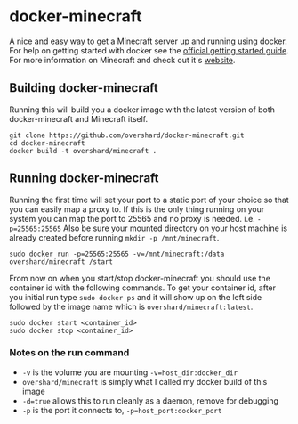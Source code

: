 # docker-minecraft

A nice and easy way to get a Minecraft server up and running using docker. For help
on getting started with docker see the [official getting started guide][0]. For
more information on Minecraft and check out it's [website][1].


## Building docker-minecraft

Running this will build you a docker image with the latest version of both
docker-minecraft and Minecraft itself.

    git clone https://github.com/overshard/docker-minecraft.git
    cd docker-minecraft
    docker build -t overshard/minecraft .


## Running docker-minecraft

Running the first time will set your port to a static port of your choice so
that you can easily map a proxy to. If this is the only thing running on your
system you can map the port to 25565 and no proxy is needed. i.e.
`-p=25565:25565` Also be sure your mounted directory on your host machine is
already created before running `mkdir -p /mnt/minecraft`.

    sudo docker run -p=25565:25565 -v=/mnt/minecraft:/data overshard/minecraft /start

From now on when you start/stop docker-minecraft you should use the container id
with the following commands. To get your container id, after you initial run
type `sudo docker ps` and it will show up on the left side followed by the image
name which is `overshard/minecraft:latest`.

    sudo docker start <container_id>
    sudo docker stop <container_id>


### Notes on the run command

 + `-v` is the volume you are mounting `-v=host_dir:docker_dir`
 + `overshard/minecraft` is simply what I called my docker build of this image
 + `-d=true` allows this to run cleanly as a daemon, remove for debugging
 + `-p` is the port it connects to, `-p=host_port:docker_port`


[0]: http://www.docker.io/gettingstarted/
[1]: http://minecraft.net/

